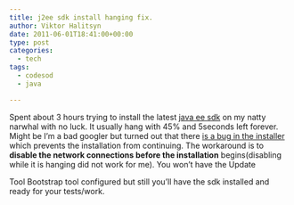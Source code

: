 ```yaml
---
title: j2ee sdk install hanging fix.
author: Viktor Halitsyn
date: 2011-06-01T18:41:00+00:00
type: post
categories:
  - tech
tags:
  - codesod
  - java

---
```

Spent about 3 hours trying to install the latest [java ee sdk][1] on my natty narwhal with no luck. It usually hang with 45% and 5seconds left forever. Might be I&#8217;m a bad googler but turned out that there [is a bug in the installer][2] which prevents the installation from continuing. The workaround is to **disable the network connections before the installation** begins(disabling while it is hanging did not work for me). You won&#8217;t have the Update
       
Tool Bootstrap tool configured but still you&#8217;ll have the sdk installed and ready for your tests/work.

 [1]: http://www.oracle.com/technetwork/java/javaee/downloads/index.html
 [2]: http://markmail.org/message/xtjq2rvka2qd3drn
